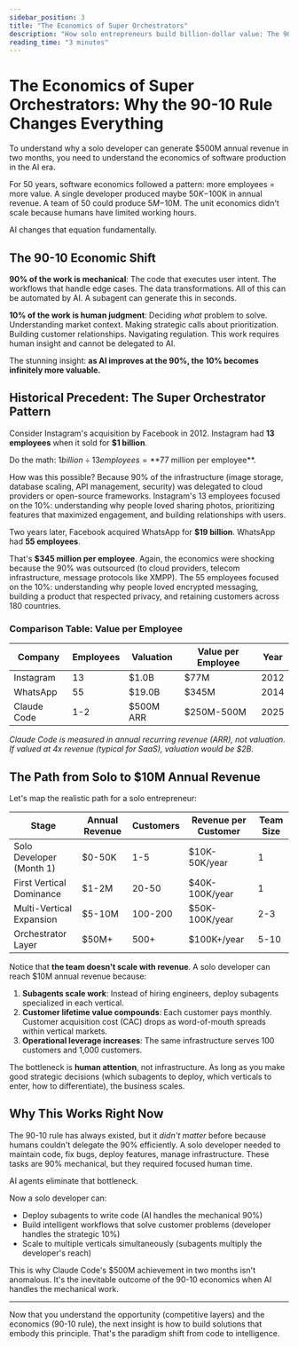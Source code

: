```yaml
---
sidebar_position: 3
title: "The Economics of Super Orchestrators"
description: "How solo entrepreneurs build billion-dollar value: The 90-10 economic model."
reading_time: "3 minutes"
---
```


# The Economics of Super Orchestrators: Why the 90-10 Rule Changes Everything

To understand why a solo developer can generate $500M annual revenue in two months, you need to understand the economics of software production in the AI era.

For 50 years, software economics followed a pattern: more employees = more value. A single developer produced maybe $50K-$100K in annual revenue. A team of 50 could produce $5M-$10M. The unit economics didn't scale because humans have limited working hours.

AI changes that equation fundamentally.

## The 90-10 Economic Shift

**90% of the work is mechanical**: The code that executes user intent. The workflows that handle edge cases. The data transformations. All of this can be automated by AI. A subagent can generate this in seconds.

**10% of the work is human judgment**: Deciding *what* problem to solve. Understanding market context. Making strategic calls about prioritization. Building customer relationships. Navigating regulation. This work requires human insight and cannot be delegated to AI.

The stunning insight: **as AI improves at the 90%, the 10% becomes infinitely more valuable.**

## Historical Precedent: The Super Orchestrator Pattern

Consider Instagram's acquisition by Facebook in 2012. Instagram had **13 employees** when it sold for **$1 billion**.

Do the math: $1 billion ÷ 13 employees = **$77 million per employee**.

How was this possible? Because 90% of the infrastructure (image storage, database scaling, API management, security) was delegated to cloud providers or open-source frameworks. Instagram's 13 employees focused on the 10%: understanding why people loved sharing photos, prioritizing features that maximized engagement, and building relationships with users.

Two years later, Facebook acquired WhatsApp for **$19 billion**. WhatsApp had **55 employees**.

That's **$345 million per employee**. Again, the economics were shocking because the 90% was outsourced (to cloud providers, telecom infrastructure, message protocols like XMPP). The 55 employees focused on the 10%: understanding why people loved encrypted messaging, building a product that respected privacy, and retaining customers across 180 countries.

### Comparison Table: Value per Employee

| Company | Employees | Valuation | Value per Employee | Year |
|---------|-----------|-----------|-------------------|------|
| Instagram | 13 | $1.0B | $77M | 2012 |
| WhatsApp | 55 | $19.0B | $345M | 2014 |
| Claude Code | 1-2 | $500M ARR | $250M-500M | 2025 |

*Claude Code is measured in annual recurring revenue (ARR), not valuation. If valued at 4x revenue (typical for SaaS), valuation would be $2B.*

## The Path from Solo to $10M Annual Revenue

Let's map the realistic path for a solo entrepreneur:

| Stage | Annual Revenue | Customers | Revenue per Customer | Team Size |
|-------|-----------------|-----------|----------------------|-----------|
| Solo Developer (Month 1) | $0-50K | 1-5 | $10K-50K/year | 1 |
| First Vertical Dominance | $1-2M | 20-50 | $40K-100K/year | 1 |
| Multi-Vertical Expansion | $5-10M | 100-200 | $50K-100K/year | 2-3 |
| Orchestrator Layer | $50M+ | 500+ | $100K+/year | 5-10 |

Notice that **the team doesn't scale with revenue**. A solo developer can reach $10M annual revenue because:

1. **Subagents scale work**: Instead of hiring engineers, deploy subagents specialized in each vertical.
2. **Customer lifetime value compounds**: Each customer pays monthly. Customer acquisition cost (CAC) drops as word-of-mouth spreads within vertical markets.
3. **Operational leverage increases**: The same infrastructure serves 100 customers and 1,000 customers.

The bottleneck is **human attention**, not infrastructure. As long as you make good strategic decisions (which subagents to deploy, which verticals to enter, how to differentiate), the business scales.

## Why This Works Right Now

The 90-10 rule has always existed, but it *didn't matter* before because humans couldn't delegate the 90% efficiently. A solo developer needed to maintain code, fix bugs, deploy features, manage infrastructure. These tasks are 90% mechanical, but they required focused human time.

AI agents eliminate that bottleneck.

Now a solo developer can:
- Deploy subagents to write code (AI handles the mechanical 90%)
- Build intelligent workflows that solve customer problems (developer handles the strategic 10%)
- Scale to multiple verticals simultaneously (subagents multiply the developer's reach)

This is why Claude Code's $500M achievement in two months isn't anomalous. It's the inevitable outcome of the 90-10 economics when AI handles the mechanical work.

---

Now that you understand the opportunity (competitive layers) and the economics (90-10 rule), the next insight is how to build solutions that embody this principle. That's the paradigm shift from code to intelligence.

